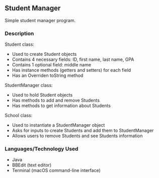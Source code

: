 ## Student Manager  
Simple student manager program.

### Description
Student class:
- Used to create Student objects
- Contains 4 necessary fields: ID, first name, last name, GPA
- Contains 1 optional field: middle name
- Has instance methods (getters and setters) for each field
- Has an Overriden toString method

StudentManager class:
- Used to hold Student objects
- Has methods to add and remove Students
- Has methods to get information about Students

School class:
- Used to instantiate a StudentManager object
- Asks for inputs to create Students and add them to StudentManager
- Allows users to remove Students and see Students information
### Languages/Technology Used
- Java
- BBEdit (text editor)
- Terminal (macOS command-line interface)
